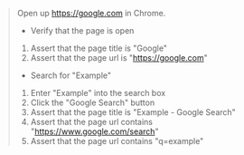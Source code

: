 > Open up https://google.com in Chrome.
>
> * Verify that the page is open
> 1. Assert that the page title is "Google"
> 2. Assert that the page url is "https://google.com"
>
> * Search for "Example"
> 1. Enter "Example" into the search box
> 2. Click the "Google Search" button
> 3. Assert that the page title is "Example - Google Search"
> 4. Assert that the page url contains "https://www.google.com/search"
> 5. Assert that the page url contains "q=example"
